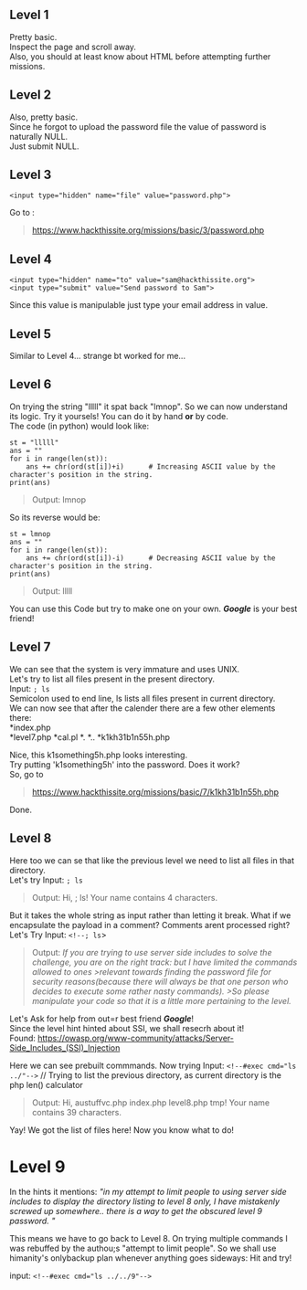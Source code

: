 ## Level 1
Pretty basic.  
Inspect the page and scroll away.  
Also, you should at least know about HTML before attempting further missions.  

## Level 2
Also, pretty basic.  
Since he forgot to upload the password file the value of password is naturally NULL.  
Just submit NULL.  

## Level 3
`<input type="hidden" name="file" value="password.php">`  

Go to :   
> https://www.hackthissite.org/missions/basic/3/password.php  

## Level 4  
`<input type="hidden" name="to" value="sam@hackthissite.org">`  
`<input type="submit" value="Send password to Sam">`

Since this value is manipulable just type your email address in value.

## Level 5  
Similar to Level 4... strange bt worked for me...

## Level 6  
On trying the string "lllll" it spat back "lmnop". So we can now understand its logic. Try it yoursels! You can do it by hand **or** by code.  
The code (in python) would look like:   
```
st = "lllll"
ans = ""
for i in range(len(st)):      
    ans += chr(ord(st[i])+i)      # Increasing ASCII value by the character's position in the string.  
print(ans)
```
> Output: lmnop     

So its reverse would be:
```
st = lmnop
ans = ""
for i in range(len(st)):
    ans += chr(ord(st[i])-i)      # Decreasing ASCII value by the character's position in the string.   
print(ans)
```
> Output: lllll   

You can use this Code but try to make one on your own. ***Google*** is your best friend!

## Level 7  
We can see that the system is very immature and uses UNIX.  
Let's try to list all files present in the present directory.  
Input: ```; ls```  
Semicolon used to end line, ls lists all files present in current directory.  
We can now see that after the calender there are a few other elements there:  
*index.php  
*level7.php
*cal.pl
*.
*..
*k1kh31b1n55h.php  

Nice, this k1something5h.php looks interesting.  
Try putting 'k1something5h' into the password. Does it work?   
So, go to   
> https://www.hackthissite.org/missions/basic/7/k1kh31b1n55h.php  

Done.

## Level 8  
Here too we can se that like the previous level we need to list all files in that directory.  
Let's try Input: ```; ls```   
>Output: Hi, ; ls! Your name contains 4 characters.  

But it takes the whole string as input rather than letting it break. What if we encapsulate the payload in a comment? Comments arent processed right?  
Let's Try Input: ```<!--; ls```>  
>Output: *If you are trying to use server side includes to solve the challenge, you are on the right track: but I have limited the commands allowed to ones >relevant towards finding the password file for security reasons(because there will always be that one person who decides to execute some rather nasty commands). >So please manipulate your code so that it is a little more pertaining to the level.*  

Let's Ask for help from out=r best friend ***Google***!   
Since the level hint hinted about SSI, we shall resecrh about it!  
Found: https://owasp.org/www-community/attacks/Server-Side_Includes_(SSI)_Injection  

Here we can see prebuilt commmands. Now trying 
Input: ```<!--#exec cmd="ls ../"-->```                          // Trying to list the previous directory, as current directory is the php len() calculator
> Output: Hi, austuffvc.php index.php level8.php tmp! Your name contains 39 characters.

Yay! We got the list of files here!
Now you know what to do!

# Level 9
In the hints it mentions: *"in my attempt to limit people to using server side includes to display the directory listing to level 8 only, I have mistakenly screwed up somewhere.. there is a way to get the obscured level 9 password. "*

This means we have to go back to Level 8.
On trying multiple commands I was rebuffed by the authou;s "attempt to limit people".
So we shall use himanity's onlybackup plan whenever anything goes sideways: Hit and try!


input: ```<!--#exec cmd="ls ../../9"-->```
